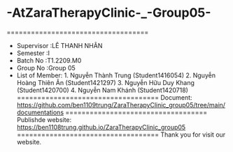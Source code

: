 # -AtZaraTherapyClinic-_-Group05-
===================================
+ Supervisor       :LÊ THANH NHÂN
+ Semester         :I
+ Batch No         :T1.2209.M0
+ Group No         :Group 05
+ List of Member:
          1. Nguyễn Thành Trung (Student1416054)
          2. Nguyễn Hoàng Thiên Ân (Student1421297)
          3. Nguyễn Hữu Duy Khang (Student1420700)
          4. Nguyễn Nam Khánh (Student1420718)
===================================
Document: https://github.com/ben1109trung/ZaraTherapyClinic_group05/tree/main/documentations
===================================
Publishde website: https://ben1108trung.github.io/ZaraTherapyClinic_group05
===================================
Thank you for visit our website.
